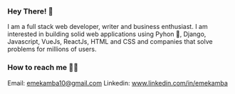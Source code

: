 ### Hey There! 🤗

I am a full stack web developer, writer and business enthusiast. I am interested in building solid web applications using Pyhon 🐍, Django, Javascript, VueJs, ReactJs, HTML and CSS and companies that solve problems for millions of users.


### How to reach me 🧞‍♂️

Email: emekamba10@gmail.com
Linkedin: www.linkedin.com/in/emekamba
